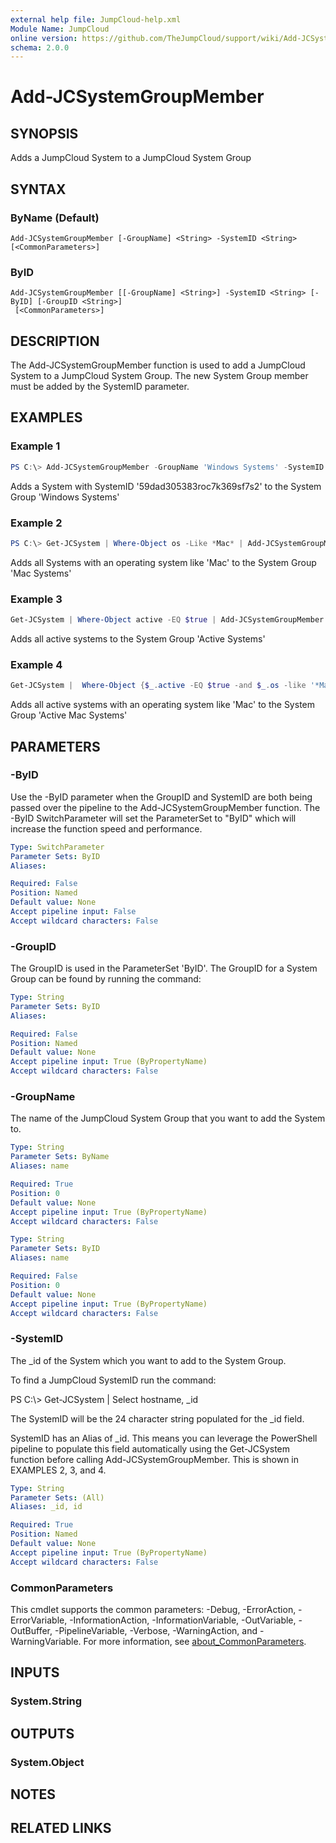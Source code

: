 ```yaml
---
external help file: JumpCloud-help.xml
Module Name: JumpCloud
online version: https://github.com/TheJumpCloud/support/wiki/Add-JCSystemGroupMember
schema: 2.0.0
---
```


# Add-JCSystemGroupMember

## SYNOPSIS
Adds a JumpCloud System to a JumpCloud System Group

## SYNTAX

### ByName (Default)
```
Add-JCSystemGroupMember [-GroupName] <String> -SystemID <String> [<CommonParameters>]
```

### ByID
```
Add-JCSystemGroupMember [[-GroupName] <String>] -SystemID <String> [-ByID] [-GroupID <String>]
 [<CommonParameters>]
```

## DESCRIPTION
The Add-JCSystemGroupMember function is used to add a JumpCloud System to a JumpCloud System Group. The new System Group member must be added by the SystemID parameter.

## EXAMPLES

### Example 1
```powershell
PS C:\> Add-JCSystemGroupMember -GroupName 'Windows Systems' -SystemID '59dad305383roc7k369sf7s2'
```

Adds a System with SystemID '59dad305383roc7k369sf7s2' to the System Group 'Windows Systems'

### Example 2
```powershell
PS C:\> Get-JCSystem | Where-Object os -Like *Mac* | Add-JCSystemGroupMember -GroupName 'Mac Systems'
```

Adds all Systems with an operating system like 'Mac' to the System Group 'Mac Systems'

### Example 3
```powershell
Get-JCSystem | Where-Object active -EQ $true | Add-JCSystemGroupMember -GroupName 'Active Systems'
```

Adds all active systems to the System Group 'Active Systems'

### Example 4
```powershell
Get-JCSystem |  Where-Object {$_.active -EQ $true -and $_.os -like '*Mac*'} | Add-JCSystemGroupMember 'Active Mac Systems'
```

Adds all active systems with an operating system like 'Mac' to the System Group 'Active Mac Systems'

## PARAMETERS

### -ByID
Use the -ByID parameter when the GroupID and SystemID are both being passed over the pipeline to the Add-JCSystemGroupMember function.
The -ByID SwitchParameter will set the ParameterSet to "ByID" which will increase the function speed and performance.

```yaml
Type: SwitchParameter
Parameter Sets: ByID
Aliases:

Required: False
Position: Named
Default value: None
Accept pipeline input: False
Accept wildcard characters: False
```

### -GroupID
The GroupID is used in the ParameterSet 'ByID'.
The GroupID for a System Group can be found by running the command:

```yaml
Type: String
Parameter Sets: ByID
Aliases:

Required: False
Position: Named
Default value: None
Accept pipeline input: True (ByPropertyName)
Accept wildcard characters: False
```

### -GroupName
The name of the JumpCloud System Group that you want to add the System to.

```yaml
Type: String
Parameter Sets: ByName
Aliases: name

Required: True
Position: 0
Default value: None
Accept pipeline input: True (ByPropertyName)
Accept wildcard characters: False
```

```yaml
Type: String
Parameter Sets: ByID
Aliases: name

Required: False
Position: 0
Default value: None
Accept pipeline input: True (ByPropertyName)
Accept wildcard characters: False
```

### -SystemID
The _id of the System which you want to add to the System Group.

To find a JumpCloud SystemID run the command:

PS C:\\\> Get-JCSystem | Select hostname, _id

The SystemID will be the 24 character string populated for the _id field.

SystemID has an Alias of _id.
This means you can leverage the PowerShell pipeline to populate this field automatically using the Get-JCSystem function before calling Add-JCSystemGroupMember.
This is shown in EXAMPLES 2, 3, and 4.

```yaml
Type: String
Parameter Sets: (All)
Aliases: _id, id

Required: True
Position: Named
Default value: None
Accept pipeline input: True (ByPropertyName)
Accept wildcard characters: False
```

### CommonParameters
This cmdlet supports the common parameters: -Debug, -ErrorAction, -ErrorVariable, -InformationAction, -InformationVariable, -OutVariable, -OutBuffer, -PipelineVariable, -Verbose, -WarningAction, and -WarningVariable. For more information, see [about_CommonParameters](http://go.microsoft.com/fwlink/?LinkID=113216).

## INPUTS

### System.String

## OUTPUTS

### System.Object
## NOTES

## RELATED LINKS
